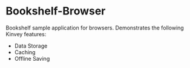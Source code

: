 # Bookshelf-Browser

Bookshelf sample application for browsers. Demonstrates the following Kinvey features:

* Data Storage
* Caching
* Offline Saving